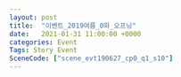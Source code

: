 ```yaml
---
layout: post
title:  "이벤트_2019여름_0화_오프닝"
date:   2021-01-31 11:00:00 +0000
categories: Event
Tags: Story Event
SceneCode: ["scene_evt190627_cp0_q1_s10"]
---
```

